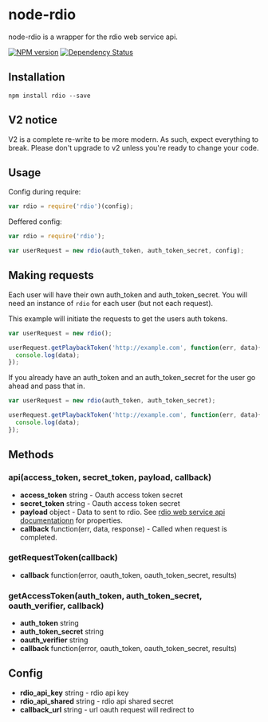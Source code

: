 # node-rdio

node-rdio is a wrapper for the rdio web service api.

[![NPM version](https://badge.fury.io/js/rdio.png)](http://badge.fury.io/js/rdio)
[![Dependency Status](https://david-dm.org/dawnerd/node-rdio.png)](https://david-dm.org/dawnerd/node-rdio.png)

## Installation

`npm install rdio --save`

## V2 notice

V2 is a complete re-write to be more modern. As such, expect everything to break. Please don't upgrade to v2 unless you're ready to change your code.

## Usage

Config during require:

```js
var rdio = require('rdio')(config);
```

Deffered config:
```js
var rdio = require('rdio');

var userRequest = new rdio(auth_token, auth_token_secret, config);
```

## Making requests

Each user will have their own auth_token and auth_token_secret. You will need an instance of `rdio` for each user (but not each request).

This example will initiate the requests to get the users auth tokens.

```js
var userRequest = new rdio();

userRequest.getPlaybackToken('http://example.com', function(err, data){
  console.log(data);
});
```

If you already have an auth_token and an auth_token_secret for the user go ahead and pass that in.

```js
var userRequest = new rdio(auth_token, auth_token_secret);

userRequest.getPlaybackToken('http://example.com', function(err, data){
  console.log(data);
});
```

## Methods

### api(access_token, secret_token, payload, callback)

 - **access_token** string - Oauth access token secret
 - **secret_token** string - Oauth access token secret
 - **payload** object - Data to sent to rdio. See [rdio web service api documentationn](http://www.rdio.com/developers/docs/web-service/index/) for properties.
 - **callback** function(err, data, response) - Called when request is completed.

### getRequestToken(callback)

 - **callback** function(error, oauth_token, oauth_token_secret, results)

### getAccessToken(auth_token, auth_token_secret, oauth_verifier, callback)

 - **auth_token** string
 - **auth_token_secret** string
 - **oauth_verifier** string
 - **callback** function(error, oauth_token, oauth_token_secret, results)

## Config

 - **rdio_api_key** string - rdio api key
 - **rdio_api_shared** string - rdio api shared secret
 - **callback_url** string - url oauth request will redirect to